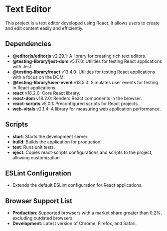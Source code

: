 # Text Editor

This project is a text editor developed using React. It allows users to create and edit content easily and efficiently.

## Dependencies

- **@editorjs/editorjs** v2.29.1: A library for creating rich text editors.
- **@testing-library/jest-dom** v5.17.0: Utilities for testing React applications with Jest.
- **@testing-library/react** v13.4.0: Utilities for testing React applications with a focus on the DOM.
- **@testing-library/user-event** v13.5.0: Simulates user events for testing in React applications.
- **react** v18.2.0: Core React library.
- **react-dom** v18.2.0: Renders React components in the browser.
- **react-scripts** v5.0.1: Preconfigured scripts for React projects.
- **web-vitals** v2.1.4: A library for measuring web application performance.

## Scripts

- **start**: Starts the development server.
- **build**: Builds the application for production.
- **test**: Runs unit tests.
- **eject**: Copies react-scripts configurations and scripts to the project, allowing customization.

## ESLint Configuration

- Extends the default ESLint configuration for React applications.

## Browser Support List

- **Production**: Supported browsers with a market share greater than 0.2%, excluding outdated browsers.
- **Development**: Latest version of Chrome, Firefox, and Safari.

